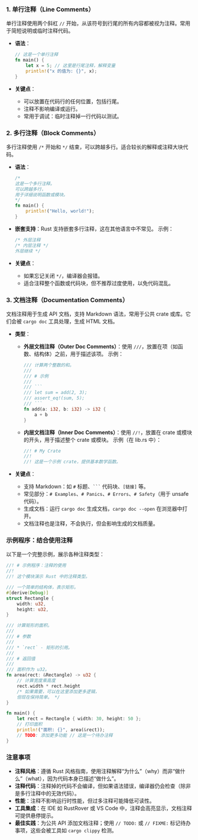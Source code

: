 ### 1. 单行注释（Line Comments）
单行注释使用两个斜杠 `//` 开始，从该符号到行尾的所有内容都被视为注释。常用于简短说明或临时注释代码。

- **语法**：
  ```rust
  // 这是一个单行注释
  fn main() {
      let x = 5; // 这里是行尾注释，解释变量
      println!("x 的值为: {}", x);
  }
  ```

- **关键点**：
    - 可以放置在代码行的任何位置，包括行尾。
    - 注释不影响编译或运行。
    - 常用于调试：临时注释掉一行代码以测试。

### 2. 多行注释（Block Comments）
多行注释使用 `/*` 开始和 `*/` 结束，可以跨越多行。适合较长的解释或注释大块代码。

- **语法**：
  ```rust
  /* 
  这是一个多行注释。
  可以跨越多行，
  用于详细说明函数或模块。
  */
  fn main() {
      println!("Hello, world!");
  }
  ```

- **嵌套支持**：Rust 支持嵌套多行注释，这在其他语言中不常见。
  示例：
  ```rust
  /* 外层注释
  /* 内层注释 */
  外层继续 */
  ```

- **关键点**：
    - 如果忘记关闭 `*/`，编译器会报错。
    - 适合注释整个函数或代码块，但不推荐过度使用，以免代码混乱。

### 3. 文档注释（Documentation Comments）
文档注释用于生成 API 文档，支持 Markdown 语法，常用于公共 crate 或库。它们会被 `cargo doc` 工具处理，生成 HTML 文档。

- **类型**：
    - **外层文档注释（Outer Doc Comments）**：使用 `///`，放置在项（如函数、结构体）之前，用于描述该项。
      示例：
      ```rust
      /// 计算两个整数的和。
      ///
      /// # 示例
      ///
      /// ```
      /// let sum = add(2, 3);
      /// assert_eq!(sum, 5);
      /// ```
      fn add(a: i32, b: i32) -> i32 {
          a + b
      }
      ```
    - **内层文档注释（Inner Doc Comments）**：使用 `//!`，放置在 crate 或模块的开头，用于描述整个 crate 或模块。
      示例（在 lib.rs 中）：
      ```rust
      //! # My Crate
      //!
      //! 这是一个示例 crate，提供基本数学函数。
      ```

- **关键点**：
    - 支持 Markdown：如 `#` 标题、` ``` ` 代码块、`[链接]` 等。
    - 常见部分：`# Examples`、`# Panics`、`# Errors`、`# Safety`（用于 unsafe 代码）。
    - 生成文档：运行 `cargo doc` 生成文档，`cargo doc --open` 在浏览器中打开。
    - 文档注释也是注释，不会执行，但会影响生成的文档质量。

### 示例程序：结合使用注释
以下是一个完整示例，展示各种注释类型：
```rust
//! # 示例程序：注释的使用
//!
//! 这个模块演示 Rust 中的注释类型。

/// 一个简单的结构体，表示矩形。
#[derive(Debug)]
struct Rectangle {
    width: u32,
    height: u32,
}

/// 计算矩形的面积。
///
/// # 参数
///
/// * `rect` - 矩形的引用。
///
/// # 返回值
///
/// 面积作为 u32。
fn area(rect: &Rectangle) -> u32 {
    // 计算宽度乘高度
    rect.width * rect.height
    /* 如果需要，可以在这里添加更多逻辑，
    但现在保持简单。 */
}

fn main() {
    let rect = Rectangle { width: 30, height: 50 };
    // 打印面积
    println!("面积: {}", area(&rect));
    // TODO: 添加更多功能 // 这是一个待办注释
}
```

### 注意事项
- **注释风格**：遵循 Rust 风格指南，使用注释解释“为什么”（why）而非“做什么”（what），因为代码本身已描述“做什么”。
- **注释代码**：注释掉的代码不会编译，但如果语法错误，编译器仍会检查（除非是多行注释中的无效代码）。
- **性能**：注释不影响运行时性能，但过多注释可能降低可读性。
- **工具集成**：在 IDE 如 RustRover 或 VS Code 中，注释会高亮显示，文档注释可提供悬停提示。
- **最佳实践**：为公共 API 添加文档注释；使用 `// TODO:` 或 `// FIXME:` 标记待办事项，这些会被工具如 `cargo clippy` 检测。

